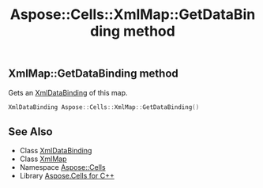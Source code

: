 ﻿---
title: Aspose::Cells::XmlMap::GetDataBinding method
linktitle: GetDataBinding
second_title: Aspose.Cells for C++ API Reference
description: 'Aspose::Cells::XmlMap::GetDataBinding method. Gets an XmlDataBinding of this map in C++.'
type: docs
weight: 900
url: /cpp/aspose.cells/xmlmap/getdatabinding/
---
## XmlMap::GetDataBinding method


Gets an [XmlDataBinding](../../xmldatabinding/) of this map.

```cpp
XmlDataBinding Aspose::Cells::XmlMap::GetDataBinding()
```

## See Also

* Class [XmlDataBinding](../../xmldatabinding/)
* Class [XmlMap](../)
* Namespace [Aspose::Cells](../../)
* Library [Aspose.Cells for C++](../../../)
